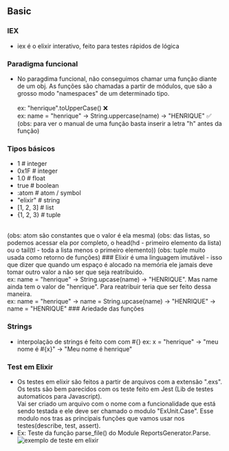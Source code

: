 ## Basic
### IEX
  - iex é o elixir interativo, feito para testes rápidos de lógica

### Paradigma funcional
  - No paragdima funcional, não conseguimos chamar uma função diante de um obj. As funções são chamadas a partir de módulos, que são a grosso modo "namespaces" de um determinado tipo.<br><br>
ex: "henrique".toUpperCase() ❌<br>
ex: name = "henrique" -> String.uppercase(name) -> "HENRIQUE" ✅ <br>
(obs: para ver o manual de uma função basta inserir a letra "h" antes da função)

### Tipos básicos 
- 1          # integer
- 0x1F       # integer
- 1.0        # float
- true       # boolean
- :atom      # atom / symbol
- "elixir"   # string
- [1, 2, 3]  # list
- {1, 2, 3}  # tuple 
<br>
(obs: atom são constantes que o valor é ela mesma)
(obs: das listas, so podemos acessar ela por completo, o head(hd - primeiro elemento da lista) ou o tail(tl - toda a lista menos o primeiro elemento))
(obs: tuple muito usada como retorno de funções)
### Elixir é uma linguagem imutável
  - isso que dizer que quando um espaço é alocado na memória ele jamais deve tomar outro valor a não ser que seja reatribuido.<br>
  ex: name = "henrique" -> String.upcase(name) -> "HENRIQUE". Mas name ainda tem o valor de "henrique". Para reatribuir teria que ser feito dessa maneira.<br>
  ex: name = "henrique" -> name = String.upcase(name) -> "HENRIQUE" -> name = "HENRIQUE"
### Ariedade das funções


### Strings 
  - interpolação de strings é feito com com #{}
    ex: x = "henrique" -> "meu nome é #{x}" -> "Meu nome é henrique"

### Test em Elixir
  - Os testes em elixir são feitos a partir de arquivos com a extensão ".exs". Os tests são bem parecidos com os teste feito em Jest (Lib de testes automaticos para Javascript).<br>
  Vai ser criado um arquivo com o nome com a funcionalidade que está sendo testada e ele deve ser chamado o modulo "ExUnit.Case". Esse modulo nos tras as principais funções que vamos usar nos testes(describe, test, assert).
  - Ex: Teste da função parse_file() do Module ReportsGenerator.Parse.<br>
  ![exemplo de teste em elixir](https://drive.google.com/file/d/1e4UzFcirY522HV2E1NR4QwzwW7WSrHgH/view)

